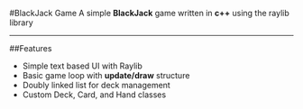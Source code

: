 #BlackJack Game
A simple **BlackJack** game written in **c++** using the raylib library

---

##Features
- Simple text based UI with Raylib
- Basic game loop with **update/draw** structure
- Doubly linked list for deck management
- Custom Deck, Card, and Hand classes


